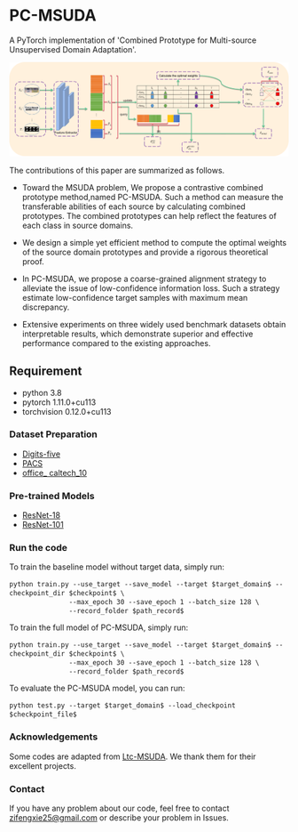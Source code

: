 # PC-MSUDA
A PyTorch implementation of 'Combined Prototype for Multi-source Unsupervised
Domain Adaptation'.

![](imgs/img.png)

The contributions of this paper are summarized as follows. 

*  Toward the MSUDA problem, We propose a contrastive combined prototype method,named PC-MSUDA. Such a method can measure the transferable abilities of each source by calculating combined prototypes. The combined prototypes can help reflect the features of each class in source domains.
+ We design a simple yet efficient method to compute the optimal weights of the source domain prototypes and provide a rigorous theoretical proof.
+ In PC-MSUDA, we propose a coarse-grained alignment strategy to alleviate the issue of low-confidence information loss. Such a strategy estimate low-confidence target samples with maximum mean discrepancy.

+ Extensive experiments on three widely used benchmark datasets obtain interpretable results, which demonstrate superior and effective performance compared to the existing approaches.

## Requirement
* python 3.8
* pytorch 1.11.0+cu113
* torchvision 0.12.0+cu113

### Dataset Preparation

* [Digits-five](https://drive.google.com/open?id=1A4RJOFj4BJkmliiEL7g9WzNIDUHLxfmm)
* [PACS](https://github.com/MachineLearning2020/Homework3-PACS/tree/master/PACS)
* [office\_ caltech\_10](https://gitcode.net/mirrors/jindongwang/transferlearning/-/blob/master/data/dataset.md#office+caltech)

### Pre-trained Models

+ [ResNet-18](https://download.pytorch.org/models/resnet18-5c106cde.pth)
+ [ResNet-101](https://download.pytorch.org/models/resnet101-5d3b4d8f.pth)

### Run the code

To train the baseline model without target data, simply run:
```
python train.py --use_target --save_model --target $target_domain$ --checkpoint_dir $checkpoint$ \
			   --max_epoch 30 --save_epoch 1 --batch_size 128 \
			   --record_folder $path_record$
```

To train the full model of PC-MSUDA, simply run:
```
python train.py --use_target --save_model --target $target_domain$ --checkpoint_dir $checkpoint$ \
			   --max_epoch 30 --save_epoch 1 --batch_size 128 \
			   --record_folder $path_record$
```

To evaluate the PC-MSUDA model, you can run:

```
python test.py --target $target_domain$ --load_checkpoint $checkpoint_file$
```



### Acknowledgements

Some codes are adapted from [Ltc-MSUDA](https://github.com/ChrisAllenMing/LtC-MSDA.). We thank them for their excellent projects.
### Contact
If you have any problem about our code, feel free to contact zifengxie25@gmail.com or describe your problem in Issues.
